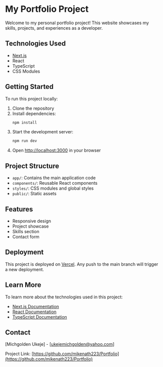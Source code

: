 # My Portfolio Project

Welcome to my personal portfolio project! This website showcases my skills, projects, and experiences as a developer.

## Technologies Used

- [Next.js](https://nextjs.org/)
- React
- TypeScript
- CSS Modules

## Getting Started

To run this project locally:

1. Clone the repository
2. Install dependencies:
   ```bash
   npm install
   ```
3. Start the development server:
   ```bash
   npm run dev
   ```
4. Open [http://localhost:3000](http://localhost:3000) in your browser

## Project Structure

- `app/`: Contains the main application code
- `components/`: Reusable React components
- `styles/`: CSS modules and global styles
- `public/`: Static assets

## Features

- Responsive design
- Project showcase
- Skills section
- Contact form

## Deployment

This project is deployed on [Vercel](https://vercel.com). Any push to the main branch will trigger a new deployment.

## Learn More

To learn more about the technologies used in this project:

- [Next.js Documentation](https://nextjs.org/docs)
- [React Documentation](https://reactjs.org/docs)
- [TypeScript Documentation](https://www.typescriptlang.org/docs/)

## Contact

[Michgolden Ukeje] - [ukejemichgolden@yahoo.com]

Project Link: [https://github.com/mikenath223/Portfolio](https://github.com/mikenath223/Portfolio)

